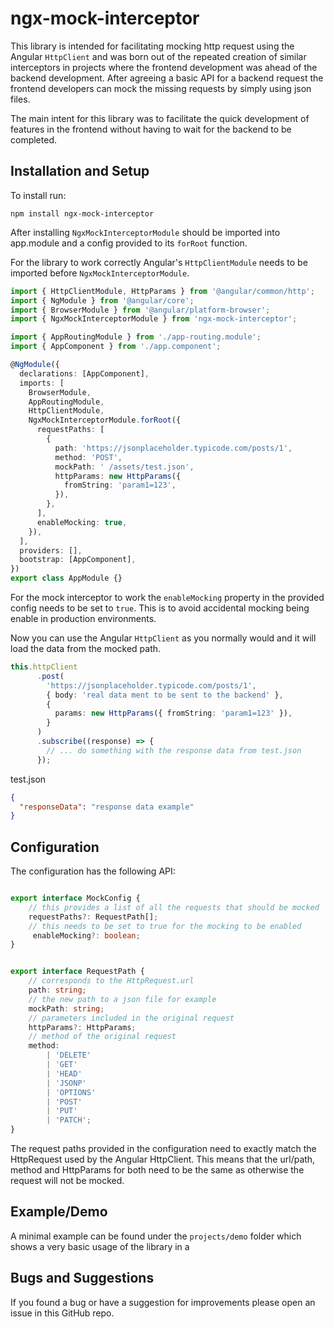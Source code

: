 # ngx-mock-interceptor

This library is intended for facilitating mocking http request using the Angular `HttpClient` and was born out of the repeated creation of similar interceptors in projects where the frontend development was ahead of the backend development. After agreeing a basic API for a backend request the frontend developers can mock the missing requests by simply using json files.

The main intent for this library was to facilitate the quick development of features in the frontend without having to wait for the backend to be completed.

## Installation and Setup

To install run:

```Shell
npm install ngx-mock-interceptor
```

After installing `NgxMockInterceptorModule` should be imported into app.module and a config provided to its `forRoot` function.

For the library to work correctly Angular's `HttpClientModule` needs to be imported before `NgxMockInterceptorModule`.

```TypeScript
import { HttpClientModule, HttpParams } from '@angular/common/http';
import { NgModule } from '@angular/core';
import { BrowserModule } from '@angular/platform-browser';
import { NgxMockInterceptorModule } from 'ngx-mock-interceptor';

import { AppRoutingModule } from './app-routing.module';
import { AppComponent } from './app.component';

@NgModule({
  declarations: [AppComponent],
  imports: [
    BrowserModule,
    AppRoutingModule,
    HttpClientModule,
    NgxMockInterceptorModule.forRoot({
      requestPaths: [
        {
          path: 'https://jsonplaceholder.typicode.com/posts/1',
          method: 'POST',
          mockPath: ' /assets/test.json',
          httpParams: new HttpParams({
            fromString: 'param1=123',
          }),
        },
      ],
      enableMocking: true,
    }),
  ],
  providers: [],
  bootstrap: [AppComponent],
})
export class AppModule {}
```

For the mock interceptor to work the `enableMocking` property in the provided config needs to be set to `true`. This is to avoid accidental mocking being enable in production environments.

Now you can use the Angular `HttpClient` as you normally would and it will load the data from the mocked path.

```TypeScript
this.httpClient
      .post(
        'https://jsonplaceholder.typicode.com/posts/1',
        { body: 'real data ment to be sent to the backend' },
        {
          params: new HttpParams({ fromString: 'param1=123' }),
        }
      )
      .subscribe((response) => {
        // ... do something with the response data from test.json
      });
```

test.json

```json
{
  "responseData": "response data example"
}
```

## Configuration

The configuration has the following API:

```TypeScript

export interface MockConfig {
    // this provides a list of all the requests that should be mocked
    requestPaths?: RequestPath[];
    // this needs to be set to true for the mocking to be enabled
     enableMocking?: boolean;
}


export interface RequestPath {
    // corresponds to the HttpRequest.url
    path: string;
    // the new path to a json file for example
    mockPath: string;
    // parameters included in the original request
    httpParams?: HttpParams;
    // method of the original request
    method:
        | 'DELETE'
        | 'GET'
        | 'HEAD'
        | 'JSONP'
        | 'OPTIONS'
        | 'POST'
        | 'PUT'
        | 'PATCH';
}
```

The request paths provided in the configuration need to exactly match the HttpRequest used by the Angular HttpClient. This means that the url/path, method and HttpParams for both need to be the same as otherwise the request will not be mocked.

## Example/Demo

A minimal example can be found under the `projects/demo` folder which shows a very basic usage of the library in a

## Bugs and Suggestions

If you found a bug or have a suggestion for improvements please open an issue in this GitHub repo.
